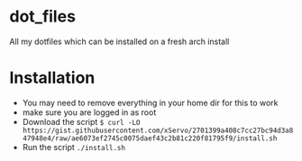 # dot_files
All my dotfiles which can be installed on a fresh arch install

# Installation
+ You may need to remove everything in your home dir for this to work
+ make sure you are logged in as root
+ Download the script `$ curl -LO https://gist.githubusercontent.com/xServo/2701399a408c7cc27bc94d3a847948e4/raw/ae6073ef2745c0075daef43c2b81c220f81795f9/install.sh`
+ Run the script `./install.sh`
